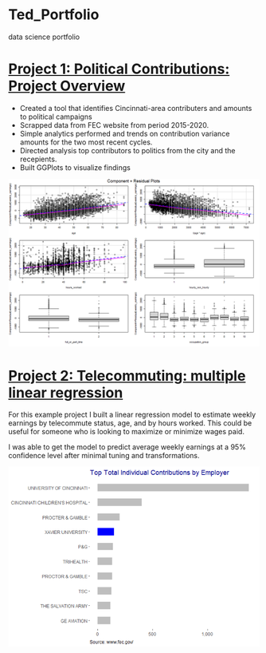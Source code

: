 # Ted_Portfolio
data science portfolio

# [Project 1: Political Contributions: Project Overview](https://rpubs.com/dickeyt/contributions)
* Created a tool that identifies Cincinnati-area contributers and amounts to political campaigns
* Scrapped data from FEC website from period 2015-2020.
* Simple analytics performed and trends on contribution variance amounts for the two most recent cycles.
* Directed analysis top contributors to politics from the city and the recepients.
* Built GGPlots to visualize findings

![](images/project2image.png)

# [Project 2: Telecommuting: multiple linear regression](https://rpubs.com/dickeyt/telecommute)
For this example project I built a linear regression model to estimate weekly earnings by telecommute status, age,  and by hours worked. This could be useful for someone who is looking to maximize or minimize wages paid.

I was able to get the model to predict average weekly earnings at a 95% confidence level after minimal tuning and transformations.

![](images/top10byemployer.png)
